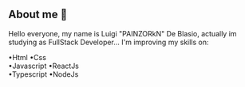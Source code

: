 ## About me 👋

  Hello everyone, my name is Luigi "PAINZORkN" De Blasio, actually im studying as FullStack Developer... I'm improving my skills on: 
  
  •Html •Css <br>
  •Javascript •ReactJs <br> 
  •Typescript •NodeJs <br>
 
